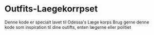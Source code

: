 # Outfits-Laegekorrpset

Denne kode er specialt lavet til Odessa's Læge korps
Brug gerne denne kode som inspiration til dine outifts, enten lægerne eller politiet
